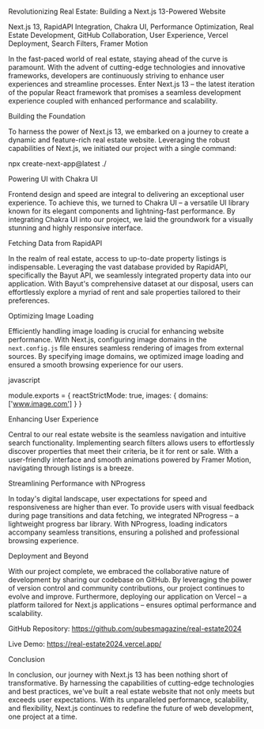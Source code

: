 Revolutionizing Real Estate: Building a Next.js 13-Powered Website

Next.js 13, RapidAPI Integration, Chakra UI, Performance Optimization, Real Estate Development, GitHub Collaboration, User Experience, Vercel Deployment, Search Filters, Framer Motion


In the fast-paced world of real estate, staying ahead of the curve is paramount. With the advent of cutting-edge technologies and innovative frameworks, developers are continuously striving to enhance user experiences and streamline processes. Enter Next.js 13 – the latest iteration of the popular React framework that promises a seamless development experience coupled with enhanced performance and scalability.

Building the Foundation

To harness the power of Next.js 13, we embarked on a journey to create a dynamic and feature-rich real estate website. Leveraging the robust capabilities of Next.js, we initiated our project with a single command:


npx create-next-app@latest ./


Powering UI with Chakra UI


Frontend design and speed are integral to delivering an exceptional user experience. To achieve this, we turned to Chakra UI – a versatile UI library known for its elegant components and lightning-fast performance. By integrating Chakra UI into our project, we laid the groundwork for a visually stunning and highly responsive interface.

Fetching Data from RapidAPI

In the realm of real estate, access to up-to-date property listings is indispensable. Leveraging the vast database provided by RapidAPI, specifically the Bayut API, we seamlessly integrated property data into our application. With Bayut's comprehensive dataset at our disposal, users can effortlessly explore a myriad of rent and sale properties tailored to their preferences.


Optimizing Image Loading

Efficiently handling image loading is crucial for enhancing website performance. With Next.js, configuring image domains in the `next.config.js` file ensures seamless rendering of images from external sources. By specifying image domains, we optimized image loading and ensured a smooth browsing experience for our users.


javascript

module.exports = {
  reactStrictMode: true,
  images: {
    domains: ['www.image.com']
  }
}



Enhancing User Experience

Central to our real estate website is the seamless navigation and intuitive search functionality. Implementing search filters allows users to effortlessly discover properties that meet their criteria, be it for rent or sale. With a user-friendly interface and smooth animations powered by Framer Motion, navigating through listings is a breeze.

Streamlining Performance with NProgress

In today's digital landscape, user expectations for speed and responsiveness are higher than ever. To provide users with visual feedback during page transitions and data fetching, we integrated NProgress – a lightweight progress bar library. With NProgress, loading indicators accompany seamless transitions, ensuring a polished and professional browsing experience.

Deployment and Beyond

With our project complete, we embraced the collaborative nature of development by sharing our codebase on GitHub. By leveraging the power of version control and community contributions, our project continues to evolve and improve. Furthermore, deploying our application on Vercel – a platform tailored for Next.js applications – ensures optimal performance and scalability.

GitHub Repository: https://github.com/qubesmagazine/real-estate2024


Live Demo: https://real-estate2024.vercel.app/



Conclusion

In conclusion, our journey with Next.js 13 has been nothing short of transformative. By harnessing the capabilities of cutting-edge technologies and best practices, we've built a real estate website that not only meets but exceeds user expectations. With its unparalleled performance, scalability, and flexibility, Next.js continues to redefine the future of web development, one project at a time.
